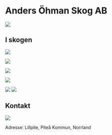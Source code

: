 # Anders Öhman Skog AB


![](Images/Anders0.jpg)



##  I skogen

![](Images/1.jpg)

![](Images/2.jpg)

![](Images/3.jpg)

![](Images/4.jpg)

![](Images/5.jpg)
![](Images/6.jpg)



## Kontakt

![](Images/Anders2.jpg)

Adresse: Lillpite,  Piteå Kommun, Norrland  
